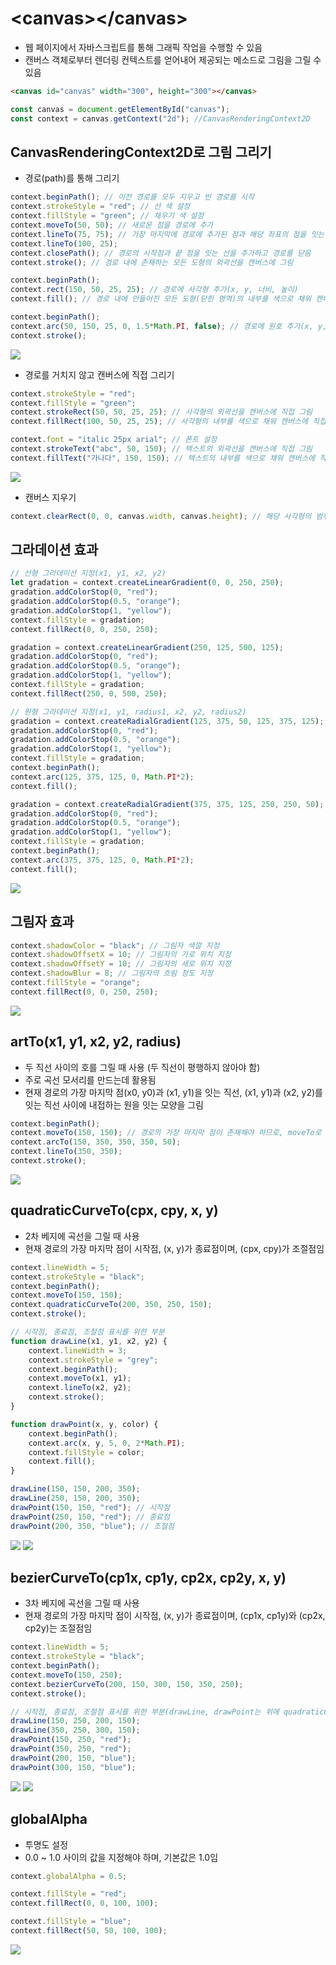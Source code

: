 # \<canvas\>\</canvas\>
* 웹 페이지에서 자바스크립트를 통해 그래픽 작업을 수행할 수 있음
* 캔버스 객체로부터 렌더링 컨텍스트를 얻어내어 제공되는 메소드로 그림을 그릴 수 있음
```html
<canvas id="canvas" width="300", height="300"></canvas>
```
```javascript
const canvas = document.getElementById("canvas");
const context = canvas.getContext("2d"); //CanvasRenderingContext2D
```
## CanvasRenderingContext2D로 그림 그리기
* 경로(path)를 통해 그리기
```javascript
context.beginPath(); // 이전 경로를 모두 지우고 빈 경로를 시작
context.strokeStyle = "red"; // 선 색 설정
context.fillStyle = "green"; // 채우기 색 설정
context.moveTo(50, 50); // 새로운 점을 경로에 추가
context.lineTo(75, 75); // 가장 마지막에 경로에 추가된 점과 해당 좌표의 점을 잇는 선 추가
context.lineTo(100, 25);
context.closePath(); // 경로의 시작점과 끝 점을 잇는 선을 추가하고 경로를 닫음
context.stroke(); // 경로 내에 존재하는 모든 도형의 외곽선을 캔버스에 그림

context.beginPath();
context.rect(150, 50, 25, 25); // 경로에 사각형 추가(x, y, 너비, 높이)
context.fill(); // 경로 내에 만들어진 모든 도형(닫힌 영역)의 내부를 색으로 채워 캔버스에 그림

context.beginPath();
context.arc(50, 150, 25, 0, 1.5*Math.PI, false); // 경로에 원호 추가(x, y, 반지름, 시작각도, 끝각도, 방향(생략가능, 디폴트:false(시계방향))
context.stroke();
```
<img src="https://user-images.githubusercontent.com/67459853/106387862-13918600-641f-11eb-992d-cf82322d3699.PNG">

* 경로를 거치지 않고 캔버스에 직접 그리기
```javascript
context.strokeStyle = "red";
context.fillStyle = "green";
context.strokeRect(50, 50, 25, 25); // 사각형의 외곽선을 캔버스에 직접 그림
context.fillRect(100, 50, 25, 25); // 사각형의 내부를 색으로 채워 캔버스에 직접 그림

context.font = "italic 25px arial"; // 폰트 설정
context.strokeText("abc", 50, 150); // 텍스트의 외곽선을 캔버스에 직접 그림
context.fillText("가나다", 150, 150); // 텍스트의 내부를 색으로 채워 캔버스에 직접 그림
```
<img src="https://user-images.githubusercontent.com/67459853/106388009-e5f90c80-641f-11eb-8f8e-31798e5511e2.PNG">

* 캔버스 지우기
```javascript
context.clearRect(0, 0, canvas.width, canvas.height); // 해당 사각형의 범위 안에 있는 그림을 지움
```

## 그라데이션 효과
```javascript
// 선형 그라데이션 지정(x1, y1, x2, y2)
let gradation = context.createLinearGradient(0, 0, 250, 250);
gradation.addColorStop(0, "red");
gradation.addColorStop(0.5, "orange");
gradation.addColorStop(1, "yellow");
context.fillStyle = gradation;
context.fillRect(0, 0, 250, 250);

gradation = context.createLinearGradient(250, 125, 500, 125);
gradation.addColorStop(0, "red");
gradation.addColorStop(0.5, "orange");
gradation.addColorStop(1, "yellow");
context.fillStyle = gradation;
context.fillRect(250, 0, 500, 250);

// 원형 그라데이션 지정(x1, y1, radius1, x2, y2, radius2)
gradation = context.createRadialGradient(125, 375, 50, 125, 375, 125);
gradation.addColorStop(0, "red");
gradation.addColorStop(0.5, "orange");
gradation.addColorStop(1, "yellow");
context.fillStyle = gradation;
context.beginPath();
context.arc(125, 375, 125, 0, Math.PI*2);
context.fill();

gradation = context.createRadialGradient(375, 375, 125, 250, 250, 50);
gradation.addColorStop(0, "red");
gradation.addColorStop(0.5, "orange");
gradation.addColorStop(1, "yellow");
context.fillStyle = gradation;
context.beginPath();
context.arc(375, 375, 125, 0, Math.PI*2);
context.fill();
```
<img src="https://user-images.githubusercontent.com/67459853/107852948-d386c600-6e56-11eb-8c6e-07be06bed9c9.PNG">

## 그림자 효과
```javascript
context.shadowColor = "black"; // 그림자 색깔 지정
context.shadowOffsetX = 10; // 그림자의 가로 위치 지정
context.shadowOffsetY = 10; // 그림자의 세로 위치 지정
context.shadowBlur = 8; // 그림자의 흐림 정도 지정
context.fillStyle = "orange";
context.fillRect(0, 0, 250, 250);
```
<img src="https://user-images.githubusercontent.com/67459853/107877571-9ed74500-6f10-11eb-89eb-2f57de754d81.PNG">

## artTo(x1, y1, x2, y2, radius)
* 두 직선 사이의 호를 그릴 때 사용 (두 직선이 평행하지 않아야 함)
* 주로 곡선 모서리를 만드는데 활용됨
* 현재 경로의 가장 마지막 점(x0, y0)과 (x1, y1)을 잇는 직선, (x1, y1)과 (x2, y2)를 잇는 직선 사이에 내접하는 원을 잇는 모양을 그림
```javascript
context.beginPath();
context.moveTo(150, 150); // 경로의 가장 마지막 점이 존재해야 하므로, moveTo로 x0, y0 지정
context.arcTo(150, 350, 350, 350, 50);
context.lineTo(350, 350);
context.stroke();
```
<img src="https://user-images.githubusercontent.com/67459853/107961197-e9c48b80-6fe8-11eb-924a-74cbc2c04a92.PNG">

## quadraticCurveTo(cpx, cpy, x, y)
* 2차 베지에 곡선을 그릴 때 사용
* 현재 경로의 가장 마지막 점이 시작점, (x, y)가 종료점이며, (cpx, cpy)가 조절점임
```javascript
context.lineWidth = 5;
context.strokeStyle = "black";
context.beginPath();
context.moveTo(150, 150);
context.quadraticCurveTo(200, 350, 250, 150);
context.stroke();

// 시작점, 종료점, 조절점 표시를 위한 부분
function drawLine(x1, y1, x2, y2) {
    context.lineWidth = 3;
    context.strokeStyle = "grey";
    context.beginPath();
    context.moveTo(x1, y1);
    context.lineTo(x2, y2);
    context.stroke();
}

function drawPoint(x, y, color) {
    context.beginPath();
    context.arc(x, y, 5, 0, 2*Math.PI);
    context.fillStyle = color;
    context.fill();
}

drawLine(150, 150, 200, 350);
drawLine(250, 150, 200, 350);
drawPoint(150, 150, "red"); // 시작점
drawPoint(250, 150, "red"); // 종료점
drawPoint(200, 350, "blue"); // 조절점
```
<img src="https://user-images.githubusercontent.com/67459853/108065506-75015800-70a1-11eb-976d-1956ba8b93a4.PNG">
<img src="https://user-images.githubusercontent.com/67459853/108065509-7599ee80-70a1-11eb-984e-5b85c0e48d8a.PNG">

## bezierCurveTo(cp1x, cp1y, cp2x, cp2y, x, y)
* 3차 베지에 곡선을 그릴 때 사용
* 현재 경로의 가장 마지막 점이 시작점, (x, y)가 종료점이며, (cp1x, cp1y)와 (cp2x, cp2y)는 조절점임
```javascript
context.lineWidth = 5;
context.strokeStyle = "black";
context.beginPath();
context.moveTo(150, 250);
context.bezierCurveTo(200, 150, 300, 150, 350, 250);
context.stroke();

// 시작점, 종료점, 조절점 표시를 위한 부분(drawLine, drawPoint는 위에 quadraticCurveTo 예시에 정의해 놓음)
drawLine(150, 250, 200, 150);
drawLine(350, 250, 300, 150);
drawPoint(150, 250, "red");
drawPoint(350, 250, "red");
drawPoint(200, 150, "blue");
drawPoint(300, 150, "blue");
```
<img src="https://user-images.githubusercontent.com/67459853/108065511-76328500-70a1-11eb-8e0a-3b5add82248d.PNG">
<img src="https://user-images.githubusercontent.com/67459853/108065510-76328500-70a1-11eb-9e8c-0158307999f3.PNG">

## globalAlpha
* 투명도 설정
* 0.0 ~ 1.0 사이의 값을 지정해야 하며, 기본값은 1.0임
```javascript
context.globalAlpha = 0.5;

context.fillStyle = "red";
context.fillRect(0, 0, 100, 100);

context.fillStyle = "blue";
context.fillRect(50, 50, 100, 100);
```
<img src="https://user-images.githubusercontent.com/67459853/108725263-8cd95000-7569-11eb-83fa-d61b25f05337.PNG">

